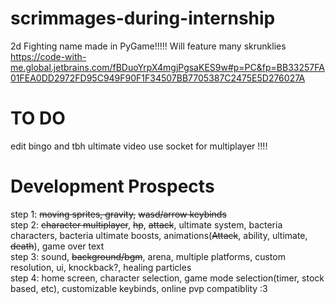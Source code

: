 # scrimmages-during-internship
2d Fighting name made in PyGame!!!!!
Will feature many skrunklies
https://code-with-me.global.jetbrains.com/fBDuoYrpX4mgjPgsaKES9w#p=PC&fp=BB33257FA01FEA0DD2972FD95C949F90F1F34507BB7705387C2475E5D276027A
# TO DO
edit bingo and tbh ultimate video 
use socket for multiplayer !!!!  




# Development Prospects
step 1: ~~moving sprites, gravity,~~ ~~wasd/arrow keybinds~~  
step 2: ~~character multiplayer~~, ~~hp~~, ~~attack~~, ultimate system, bacteria characters, bacteria ultimate boosts, animations(~~Attack~~, ability, ultimate, ~~death~~), game over text  
step 3: sound, ~~background/bgm~~, arena, multiple platforms, custom resolution, ui, knockback?, healing particles  
step 4: home screen, character selection, game mode selection(timer, stock based, etc), customizable keybinds, online pvp compatiblity :3
